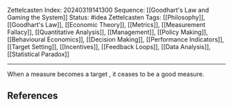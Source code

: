 Zettelcasten Index: 20240319141300
Sequence: [[Goodhart's Law and Gaming the System]]
Status: #idea
Zettelcasten Tags: [[Philosophy]], [[Goodhart's Law]], [[Economic Theory]], [[Metrics]], [[Measurement Fallacy]], [[Quantitative Analysis]], [[Management]], [[Policy Making]], [[Behavioural Economics]], [[Decision Making]], [[Performance Indicators]], [[Target Setting]], [[Incentives]], [[Feedback Loops]], [[Data Analysis]], [[Statistical Paradox]]

---

When a measure becomes a target , it ceases to be a good measure.
## References